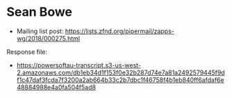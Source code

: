 # Sean Bowe

* Mailing list post: <https://lists.zfnd.org/pipermail/zapps-wg/2018/000275.html>

Response file:

* <https://powersoftau-transcript.s3-us-west-2.amazonaws.com/db1eb34d1f153f0e32b287d74e7a81a2492579445f9df1c47daf3fcda7f3200a2ab664b33c2b7dbc1f46758f4b1eb840ff6afdaf6e48884988e4a0fa504f5ad8>
